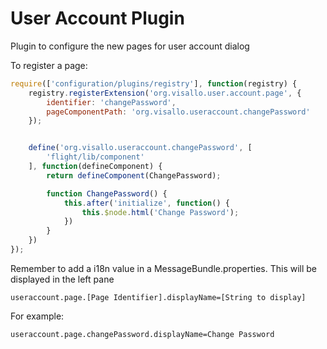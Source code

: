 
User Account Plugin
=====================

Plugin to configure the new pages for user account dialog

To register a page:

```js
require(['configuration/plugins/registry'], function(registry) {
    registry.registerExtension('org.visallo.user.account.page', {
        identifier: 'changePassword',
        pageComponentPath: 'org.visallo.useraccount.changePassword'
    });


    define('org.visallo.useraccount.changePassword', [
        'flight/lib/component'
    ], function(defineComponent) {
        return defineComponent(ChangePassword);

        function ChangePassword() {
            this.after('initialize', function() {
                this.$node.html('Change Password');
            })
        }
    })
});
```

Remember to add a i18n value in a MessageBundle.properties. This will be displayed in the left pane

    useraccount.page.[Page Identifier].displayName=[String to display]

For example:

    useraccount.page.changePassword.displayName=Change Password
